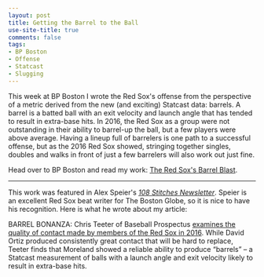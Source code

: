 ```yaml
---
layout: post
title: Getting the Barrel to the Ball
use-site-title: true
comments: false
tags:
- BP Boston
- Offense
- Statcast
- Slugging
---
```


This week at BP Boston I wrote the Red Sox's offense from the perspective of a metric derived from the new (and exciting)
Statcast data: barrels. A barrel is a batted ball with an exit velocity and launch angle that has tended to result in
extra-base hits. In 2016, the Red Sox as a group were not outstanding in their ability to barrel-up the ball, but a few
players were above average. Having a lineup full of barrelers is one path to a successful offense, but as the 2016 Red Sox
showed, stringing together singles, doubles and walks in front of just a few barrelers will also work out just fine. 

Head over to BP Boston and read my work: [The Red Sox's Barrel Blast](http://boston.locals.baseballprospectus.com/2017/03/14/the-red-soxs-barrel-blast/).

***

This work was featured in Alex Speier's [*108 Stitches Newsletter*](http://pages.email.bostonglobe.com/108StitchesSignUp/?s_campaign=108stitches:newsletter). 
Speier is an excellent Red Sox beat writer for The Boston Globe, so it is nice to have his recognition. Here is what he wrote about my article:

BARREL BONANZA: Chris Teeter of Baseball Prospectus [examines the quality of contact made by members of the Red Sox in 2016](http://boston.locals.baseballprospectus.com/2017/03/14/the-red-soxs-barrel-blast/). 
While David Ortiz produced consistently great contact that will be hard to replace, Teeter finds that Moreland 
showed a reliable ability to produce “barrels” – a Statcast measurement of balls with a launch angle and exit velocity 
likely to result in extra-base hits.